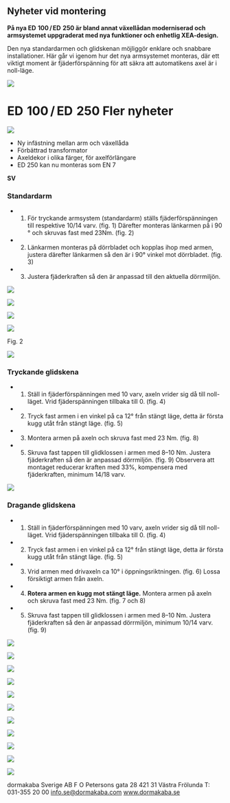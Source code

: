 ## **Nyheter vid montering**

**På nya ED  100 / ED  250 är bland annat växellådan moderniserad och armsystemet uppgraderat med nya funktioner och enhetlig XEA-design.** 

Den nya standardarmen och glidskenan möjliggör enklare och snabbare installationer. Här går vi igenom hur det nya armsystemet monteras, där ett viktigt moment är fjäderförspänning för att säkra att automatikens axel är i noll-läge.

![](_page_0_Picture_4.jpeg)

# ED  100 / ED  250 **Fler nyheter**

![](_page_0_Picture_6.jpeg)

- Ny infästning mellan arm och växellåda
- Förbättrad transformator
- Axeldekor i olika färger, för axelförlängare
- ED 250 kan nu monteras som EN 7

**SV**

### **Standardarm**

- 1. För tryckande armsystem (standardarm) ställs fjäderförspänningen till respektive 10/14 varv. (fig. 1) Därefter monteras länkarmen på i 90 ° och skruvas fast med 23Nm. (fig. 2)
- 2. Länkarmen monteras på dörrbladet och kopplas ihop med armen, justera därefter länkarmen så den är i 90° vinkel mot dörrbladet. (fig. 3)
- 3. Justera fjäderkraften så den är anpassad till den aktuella dörrmiljön.

![](_page_1_Picture_6.jpeg)

![](_page_1_Figure_7.jpeg)

![](_page_1_Figure_8.jpeg)

![](_page_1_Figure_9.jpeg)

Fig. 2

![](_page_1_Figure_11.jpeg)

### **Tryckande glidskena**

- 1. Ställ in fjäderförspänningen med 10 varv, axeln vrider sig då till noll-läget. Vrid fjäderspänningen tillbaka till 0. (fig. 4)
- 2. Tryck fast armen i en vinkel på ca 12° från stängt läge, detta är första kugg utåt från stängt läge. (fig. 5)
- 3. Montera armen på axeln och skruva fast med 23 Nm. (fig. 8)
- 5. Skruva fast tappen till glidklossen i armen med 8–10 Nm. Justera fjäderkraften så den är anpassad dörrmiljön. (fig. 9) Observera att montaget reducerar kraften med 33%, kompensera med fjäderkraften, minimum 14/18 varv.

![](_page_1_Picture_17.jpeg)

### **Dragande glidskena**

- 1. Ställ in fjäderförspänningen med 10 varv, axeln vrider sig då till noll-läget. Vrid fjäderspänningen tillbaka till 0. (fig. 4)
- 2. Tryck fast armen i en vinkel på ca 12° från stängt läge, detta är första kugg utåt från stängt läge. (fig. 5)
- 3. Vrid armen med drivaxeln ca 10° i öppningsriktningen. (fig. 6) Lossa försiktigt armen från axeln.
- 4. **Rotera armen en kugg mot stängt läge.** Montera armen på axeln och skruva fast med 23 Nm. (fig. 7 och 8)
- 5. Skruva fast tappen till glidklossen i armen med 8–10 Nm. Justera fjäderkraften så den är anpassad dörrmiljön, minimum 10/14 varv. (fig. 9)

![](_page_2_Picture_8.jpeg)

![](_page_2_Figure_9.jpeg)

![](_page_2_Figure_10.jpeg)

![](_page_2_Figure_11.jpeg)

![](_page_2_Figure_12.jpeg)

![](_page_2_Picture_13.jpeg)

![](_page_2_Figure_14.jpeg)

![](_page_2_Figure_15.jpeg)

![](_page_2_Figure_16.jpeg)

![](_page_2_Figure_17.jpeg)

![](_page_2_Figure_18.jpeg)

dormakaba Sverige AB F O Petersons gata 28 421 31 Västra Frölunda T: 031-355 20 00 info.se@dormakaba.com www.dormakaba.se